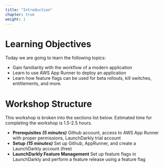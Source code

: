 ```yaml
---
title: "Introduction"
chapter: true
weight: 1
---
```


# Learning Objectives
Today we are going to learn the following topics:

- Gain familiarity with the workflow of a modern application
- Learn to use AWS App Runner to deploy an application
- Learn how feature flags can be used for beta rollouts, kill switches, entitlements, and more. 

# Workshop Structure

This workshop is broken into the sections list below.  Estimated time for completing the workshop is 1.5-2.5 hours.

- **Prerequisites** ***(5 minutes)*** Github account, access to AWS App Runner with proper permissions, LaunchDarkly trial account
- **Setup** ***(15 minutes)*** Set up Github, AppRunner, and create a LaunchDarkly account (free)
- **LaunchDarkly Feature Management** Set up feature flags in LaunchDarkly and perform a feature release using a feature flag